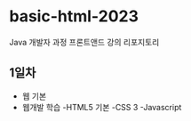 # basic-html-2023
Java 개발자 과정 프론트앤드 강의 리포지토리

## 1일차
- 웹 기본
- 웹개발 학습
    -HTML5 기본
    -CSS 3
    -Javascript
